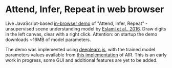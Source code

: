 # Attend, Infer, Repeat in web browser

Live JavaScript-based [in-browser demo](https://aakhundov.github.io/airdemo/) of "Attend, Infer, Repeat" - unsupervised scene understanding model by [Eslami et al., 2016](https://arxiv.org/abs/1603.08575). Draw digits in the left canvas, clear with a right click. Attention: on startup the demo downloads ~16MB of model parameters.

The demo was implemented using [deeplearn.js](https://deeplearnjs.org), with the trained model parameters values available from [this implementation](https://github.com/aakhundov/tf-attend-infer-repeat) of AIR. This is an early work in progress, some GUI and additional features are yet to be added.
